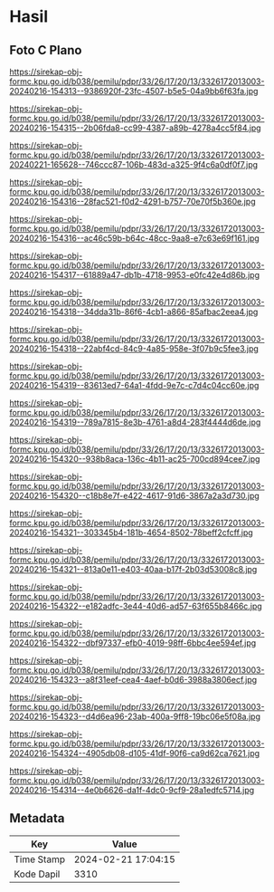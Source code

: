 # Hasil

## Foto C Plano

https://sirekap-obj-formc.kpu.go.id/b038/pemilu/pdpr/33/26/17/20/13/3326172013003-20240216-154313--9386920f-23fc-4507-b5e5-04a9bb6f63fa.jpg

https://sirekap-obj-formc.kpu.go.id/b038/pemilu/pdpr/33/26/17/20/13/3326172013003-20240216-154315--2b06fda8-cc99-4387-a89b-4278a4cc5f84.jpg

https://sirekap-obj-formc.kpu.go.id/b038/pemilu/pdpr/33/26/17/20/13/3326172013003-20240221-165628--746ccc87-106b-483d-a325-9f4c6a0df0f7.jpg

https://sirekap-obj-formc.kpu.go.id/b038/pemilu/pdpr/33/26/17/20/13/3326172013003-20240216-154316--28fac521-f0d2-4291-b757-70e70f5b360e.jpg

https://sirekap-obj-formc.kpu.go.id/b038/pemilu/pdpr/33/26/17/20/13/3326172013003-20240216-154316--ac46c59b-b64c-48cc-9aa8-e7c63e69f161.jpg

https://sirekap-obj-formc.kpu.go.id/b038/pemilu/pdpr/33/26/17/20/13/3326172013003-20240216-154317--61889a47-db1b-4718-9953-e0fc42e4d86b.jpg

https://sirekap-obj-formc.kpu.go.id/b038/pemilu/pdpr/33/26/17/20/13/3326172013003-20240216-154318--34dda31b-86f6-4cb1-a866-85afbac2eea4.jpg

https://sirekap-obj-formc.kpu.go.id/b038/pemilu/pdpr/33/26/17/20/13/3326172013003-20240216-154318--22abf4cd-84c9-4a85-958e-3f07b9c5fee3.jpg

https://sirekap-obj-formc.kpu.go.id/b038/pemilu/pdpr/33/26/17/20/13/3326172013003-20240216-154319--83613ed7-64a1-4fdd-9e7c-c7d4c04cc60e.jpg

https://sirekap-obj-formc.kpu.go.id/b038/pemilu/pdpr/33/26/17/20/13/3326172013003-20240216-154319--789a7815-8e3b-4761-a8d4-283f4444d6de.jpg

https://sirekap-obj-formc.kpu.go.id/b038/pemilu/pdpr/33/26/17/20/13/3326172013003-20240216-154320--938b8aca-136c-4b11-ac25-700cd894cee7.jpg

https://sirekap-obj-formc.kpu.go.id/b038/pemilu/pdpr/33/26/17/20/13/3326172013003-20240216-154320--c18b8e7f-e422-4617-91d6-3867a2a3d730.jpg

https://sirekap-obj-formc.kpu.go.id/b038/pemilu/pdpr/33/26/17/20/13/3326172013003-20240216-154321--303345b4-181b-4654-8502-78beff2cfcff.jpg

https://sirekap-obj-formc.kpu.go.id/b038/pemilu/pdpr/33/26/17/20/13/3326172013003-20240216-154321--813a0e11-e403-40aa-b17f-2b03d53008c8.jpg

https://sirekap-obj-formc.kpu.go.id/b038/pemilu/pdpr/33/26/17/20/13/3326172013003-20240216-154322--e182adfc-3e44-40d6-ad57-63f655b8466c.jpg

https://sirekap-obj-formc.kpu.go.id/b038/pemilu/pdpr/33/26/17/20/13/3326172013003-20240216-154322--dbf97337-efb0-4019-98ff-6bbc4ee594ef.jpg

https://sirekap-obj-formc.kpu.go.id/b038/pemilu/pdpr/33/26/17/20/13/3326172013003-20240216-154323--a8f31eef-cea4-4aef-b0d6-3988a3806ecf.jpg

https://sirekap-obj-formc.kpu.go.id/b038/pemilu/pdpr/33/26/17/20/13/3326172013003-20240216-154323--d4d6ea96-23ab-400a-9ff8-19bc06e5f08a.jpg

https://sirekap-obj-formc.kpu.go.id/b038/pemilu/pdpr/33/26/17/20/13/3326172013003-20240216-154324--4905db08-d105-41df-90f6-ca9d62ca7621.jpg

https://sirekap-obj-formc.kpu.go.id/b038/pemilu/pdpr/33/26/17/20/13/3326172013003-20240216-154314--4e0b6626-da1f-4dc0-9cf9-28a1edfc5714.jpg


## Metadata

| Key        | Value               |
| ---------- | ------------------- |
| Time Stamp | 2024-02-21 17:04:15 |
| Kode Dapil | 3310                |




